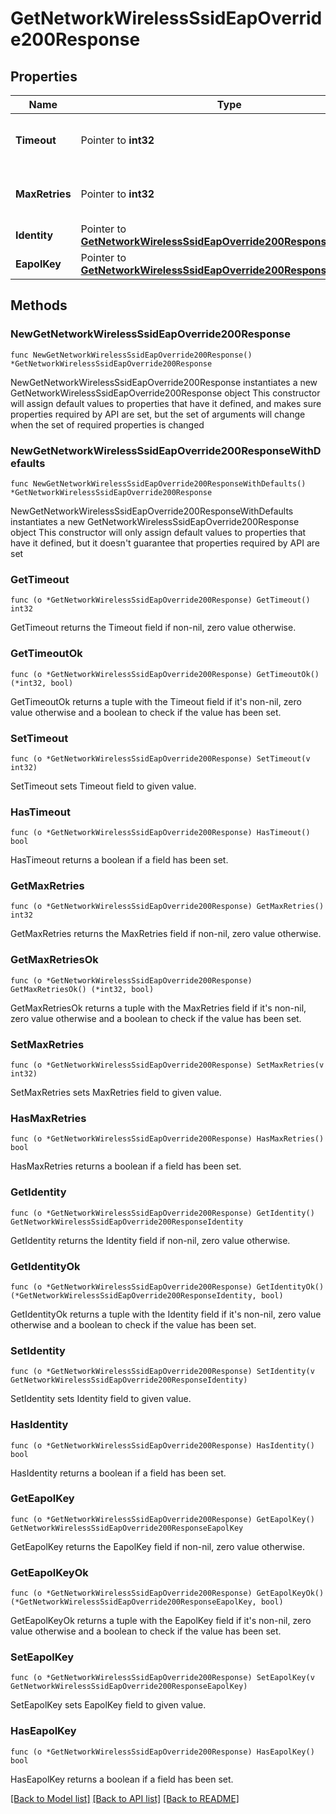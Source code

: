 # GetNetworkWirelessSsidEapOverride200Response

## Properties

Name | Type | Description | Notes
------------ | ------------- | ------------- | -------------
**Timeout** | Pointer to **int32** | General EAP timeout in seconds. | [optional] 
**MaxRetries** | Pointer to **int32** | Maximum number of general EAP retries. | [optional] 
**Identity** | Pointer to [**GetNetworkWirelessSsidEapOverride200ResponseIdentity**](GetNetworkWirelessSsidEapOverride200ResponseIdentity.md) |  | [optional] 
**EapolKey** | Pointer to [**GetNetworkWirelessSsidEapOverride200ResponseEapolKey**](GetNetworkWirelessSsidEapOverride200ResponseEapolKey.md) |  | [optional] 

## Methods

### NewGetNetworkWirelessSsidEapOverride200Response

`func NewGetNetworkWirelessSsidEapOverride200Response() *GetNetworkWirelessSsidEapOverride200Response`

NewGetNetworkWirelessSsidEapOverride200Response instantiates a new GetNetworkWirelessSsidEapOverride200Response object
This constructor will assign default values to properties that have it defined,
and makes sure properties required by API are set, but the set of arguments
will change when the set of required properties is changed

### NewGetNetworkWirelessSsidEapOverride200ResponseWithDefaults

`func NewGetNetworkWirelessSsidEapOverride200ResponseWithDefaults() *GetNetworkWirelessSsidEapOverride200Response`

NewGetNetworkWirelessSsidEapOverride200ResponseWithDefaults instantiates a new GetNetworkWirelessSsidEapOverride200Response object
This constructor will only assign default values to properties that have it defined,
but it doesn't guarantee that properties required by API are set

### GetTimeout

`func (o *GetNetworkWirelessSsidEapOverride200Response) GetTimeout() int32`

GetTimeout returns the Timeout field if non-nil, zero value otherwise.

### GetTimeoutOk

`func (o *GetNetworkWirelessSsidEapOverride200Response) GetTimeoutOk() (*int32, bool)`

GetTimeoutOk returns a tuple with the Timeout field if it's non-nil, zero value otherwise
and a boolean to check if the value has been set.

### SetTimeout

`func (o *GetNetworkWirelessSsidEapOverride200Response) SetTimeout(v int32)`

SetTimeout sets Timeout field to given value.

### HasTimeout

`func (o *GetNetworkWirelessSsidEapOverride200Response) HasTimeout() bool`

HasTimeout returns a boolean if a field has been set.

### GetMaxRetries

`func (o *GetNetworkWirelessSsidEapOverride200Response) GetMaxRetries() int32`

GetMaxRetries returns the MaxRetries field if non-nil, zero value otherwise.

### GetMaxRetriesOk

`func (o *GetNetworkWirelessSsidEapOverride200Response) GetMaxRetriesOk() (*int32, bool)`

GetMaxRetriesOk returns a tuple with the MaxRetries field if it's non-nil, zero value otherwise
and a boolean to check if the value has been set.

### SetMaxRetries

`func (o *GetNetworkWirelessSsidEapOverride200Response) SetMaxRetries(v int32)`

SetMaxRetries sets MaxRetries field to given value.

### HasMaxRetries

`func (o *GetNetworkWirelessSsidEapOverride200Response) HasMaxRetries() bool`

HasMaxRetries returns a boolean if a field has been set.

### GetIdentity

`func (o *GetNetworkWirelessSsidEapOverride200Response) GetIdentity() GetNetworkWirelessSsidEapOverride200ResponseIdentity`

GetIdentity returns the Identity field if non-nil, zero value otherwise.

### GetIdentityOk

`func (o *GetNetworkWirelessSsidEapOverride200Response) GetIdentityOk() (*GetNetworkWirelessSsidEapOverride200ResponseIdentity, bool)`

GetIdentityOk returns a tuple with the Identity field if it's non-nil, zero value otherwise
and a boolean to check if the value has been set.

### SetIdentity

`func (o *GetNetworkWirelessSsidEapOverride200Response) SetIdentity(v GetNetworkWirelessSsidEapOverride200ResponseIdentity)`

SetIdentity sets Identity field to given value.

### HasIdentity

`func (o *GetNetworkWirelessSsidEapOverride200Response) HasIdentity() bool`

HasIdentity returns a boolean if a field has been set.

### GetEapolKey

`func (o *GetNetworkWirelessSsidEapOverride200Response) GetEapolKey() GetNetworkWirelessSsidEapOverride200ResponseEapolKey`

GetEapolKey returns the EapolKey field if non-nil, zero value otherwise.

### GetEapolKeyOk

`func (o *GetNetworkWirelessSsidEapOverride200Response) GetEapolKeyOk() (*GetNetworkWirelessSsidEapOverride200ResponseEapolKey, bool)`

GetEapolKeyOk returns a tuple with the EapolKey field if it's non-nil, zero value otherwise
and a boolean to check if the value has been set.

### SetEapolKey

`func (o *GetNetworkWirelessSsidEapOverride200Response) SetEapolKey(v GetNetworkWirelessSsidEapOverride200ResponseEapolKey)`

SetEapolKey sets EapolKey field to given value.

### HasEapolKey

`func (o *GetNetworkWirelessSsidEapOverride200Response) HasEapolKey() bool`

HasEapolKey returns a boolean if a field has been set.


[[Back to Model list]](../README.md#documentation-for-models) [[Back to API list]](../README.md#documentation-for-api-endpoints) [[Back to README]](../README.md)


